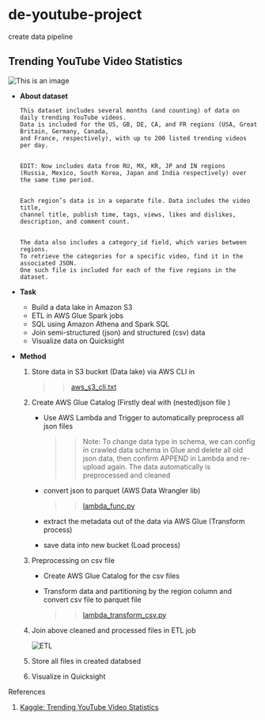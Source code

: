 # de-youtube-project

create data pipeline 

## Trending YouTube Video Statistics

![This is an image](https://cdn.marketingoops.com/wp-content/uploads/2018/10/youtube-logo.png.webp)

 *  **About dataset**

    
        This dataset includes several months (and counting) of data on daily trending YouTube videos. 
        Data is included for the US, GB, DE, CA, and FR regions (USA, Great Britain, Germany, Canada, 
        and France, respectively), with up to 200 listed trending videos per day.


        EDIT: Now includes data from RU, MX, KR, JP and IN regions 
        (Russia, Mexico, South Korea, Japan and India respectively) over the same time period.


        Each region’s data is in a separate file. Data includes the video title, 
        channel title, publish time, tags, views, likes and dislikes, 
        description, and comment count.


        The data also includes a category_id field, which varies between regions. 
        To retrieve the categories for a specific video, find it in the associated JSON. 
        One such file is included for each of the five regions in the dataset.


 * **Task**
    - Build a data lake in Amazon S3
    - ETL in AWS Glue Spark jobs
    - SQL using Amazon Athena and Spark SQL
    - Join semi-structured (json) and structured (csv) data
    - Visualize data on Quicksight

 * **Method**

      1. Store data in S3 bucket (Data lake) via AWS CLI in
         >> [aws_s3_cli.txt](https://github.com/10points/de-youtube-project/blob/main/aws_s3_cli.txt)

      2. Create AWS Glue Catalog (Firstly deal with (nested)json file )
         - Use AWS Lambda and Trigger to automatically preprocess all json files

            >> Note: To change data type in schema, we can config in crawled data schema in Glue 
            and delete all old json data, then confirm APPEND in Lambda and re-upload again. 
            The data automatically  is preprocessed and cleaned

         - convert json to parquet (AWS Data Wrangler lib)

            >> [lambda_func.py](https://github.com/10points/de-youtube-project/blob/main/lambda_func.py)

         - extract the metadata out of the data via AWS Glue (Transform process)
         - save data into new bucket (Load process)
      
      3. Preprocessing on csv file
         - Create AWS Glue Catalog for the csv files
         - Transform data and partitioning by the region column and convert csv file to parquet file

            >> [lambda_transform_csv.py](link)

      4. Join above cleaned and processed files in ETL job

          ![ETL](https://...)

      5. Store all files in created databsed

      6. Visualize in Quicksight









References

1. [Kaggle: Trending YouTube Video Statistics](https://www.kaggle.com/datasets/datasnaek/youtube-new)

